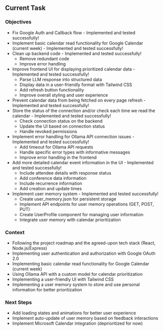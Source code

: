 ## Current Task

### Objectives
- Fix Google Auth and Callback flow - Implemented and tested successfully!
- Implement basic calendar read functionality for Google Calendar (current week) - Implemented and tested successfully!
- Clean up backend code - Implemented and tested successfully!
    - Remove redundant code
    - Improve error handling
- Improve frontend UI for displaying prioritized calendar data - Implemented and tested successfully!
    - Parse LLM response into structured data
    - Display data in a user-friendly format with Tailwind CSS
    - Add refresh button functionality
    - Improve overall styling and user experience
- Prevent calendar data from being fetched on every page refresh - Implemented and tested successfully!
- Store the status of the connection and/or check each time we read the calendar - Implemented and tested successfully!
    - Check connection status on the backend
    - Update the UI based on connection status
    - Handle revoked permissions
- Implement error handling for Ollama API connection issues - Implemented and tested successfully!
    - Add timeout for Ollama API requests
    - Handle specific error types with informative messages
    - Improve error handling in the frontend
- Add more detailed calendar event information in the UI - Implemented and tested successfully!
    - Include attendee details with response status
    - Add conference data information
    - Include recurrence information
    - Add creation and update times
- Implement user memory system - Implemented and tested successfully!
    - Create user_memory.json for persistent storage
    - Implement API endpoints for user memory operations (GET, POST, PUT)
    - Create UserProfile component for managing user information
    - Integrate user memory with calendar prioritization

### Context
- Following the project roadmap and the agreed-upon tech stack (React, Node.js/Express)
- Implementing user authentication and authorization with Google OAuth 2.0
- Implementing basic calendar read functionality for Google Calendar (current week)
- Using Ollama API with a custom model for calendar prioritization
- Implementing a user-friendly UI with Tailwind CSS
- Implementing a user memory system to store and use personal information for better prioritization

### Next Steps
- Add loading states and animations for better user experience
- Implement auto-update of user memory based on feedback interactions
- Implement Microsoft Calendar integration (deprioritized for now)

